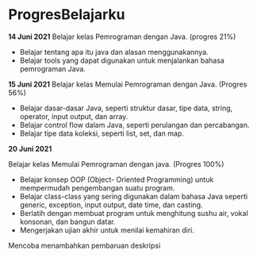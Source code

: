 # ProgresBelajarku
**14  Juni  2021**
Belajar kelas Pemrograman dengan Java. (progres 21%)
* Belajar tentang apa itu java dan alasan menggunakannya.
* Belajar tools yang dapat digunakan untuk menjalankan bahasa pemrograman Java.

**15  Juni  2021**
Belajar kelas Memulai Pemrograman dengan Java. (Progres 56%)
* Belajar dasar-dasar Java, seperti struktur dasar, tipe data, string, operator, input output, dan array.
* Belajar control flow dalam Java, seperti perulangan dan percabangan.
* Belajar tipe data koleksi, seperti list, set, dan map.

**20  Juni  2021**

Belajar kelas Memulai Pemrograman dengan java. (Progres 100%)
* Belajar konsep OOP (Object- Oriented Programming) untuk mempermudah pengembangan suatu program.
* Belajar class-class yang sering digunakan dalam bahasa Java seperti generic, exception, input output, date time, dan casting.
* Berlatih dengan membuat program untuk menghitung sushu air, vokal konsonan, dan bangun datar.
* Mengerjakan ujian akhir untuk menilai kemahiran diri.

Mencoba menambahkan pembaruan deskripsi
